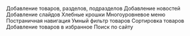 Добавление товаров, разделов, подразделов
Добавление новостей
Добавление слайдов
Хлебные крошки
Многоуровневое меню
Постраничная навигация
Умный фильтр товаров
Сортировка товаров
Добавление товаров в избранное 
Поиск по сайту
